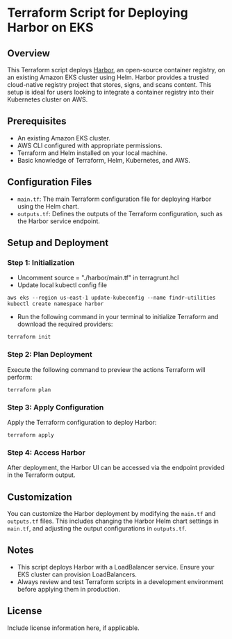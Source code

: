 
# Terraform Script for Deploying Harbor on EKS

## Overview
This Terraform script deploys [Harbor](https://goharbor.io/), an open-source container registry, on an existing Amazon EKS cluster using Helm. Harbor provides a trusted cloud-native registry project that stores, signs, and scans content. This setup is ideal for users looking to integrate a container registry into their Kubernetes cluster on AWS.

## Prerequisites
- An existing Amazon EKS cluster.
- AWS CLI configured with appropriate permissions.
- Terraform and Helm installed on your local machine.
- Basic knowledge of Terraform, Helm, Kubernetes, and AWS.

## Configuration Files
- `main.tf`: The main Terraform configuration file for deploying Harbor using the Helm chart.
- `outputs.tf`: Defines the outputs of the Terraform configuration, such as the Harbor service endpoint.

## Setup and Deployment

### Step 1: Initialization
- Uncomment source = "./harbor/main.tf" in terragrunt.hcl
- Update local kubectl config file

```shell
aws eks --region us-east-1 update-kubeconfig --name findr-utilities
kubectl create namespace harbor
```

- Run the following command in your terminal to initialize Terraform and download the required providers:

```shell
terraform init
```

### Step 2: Plan Deployment
Execute the following command to preview the actions Terraform will perform:

```shell
terraform plan
```

### Step 3: Apply Configuration
Apply the Terraform configuration to deploy Harbor:

```shell
terraform apply
```

### Step 4: Access Harbor
After deployment, the Harbor UI can be accessed via the endpoint provided in the Terraform output.

## Customization
You can customize the Harbor deployment by modifying the `main.tf` and `outputs.tf` files. This includes changing the Harbor Helm chart settings in `main.tf`, and adjusting the output configurations in `outputs.tf`.

## Notes
- This script deploys Harbor with a LoadBalancer service. Ensure your EKS cluster can provision LoadBalancers.
- Always review and test Terraform scripts in a development environment before applying them in production.

## License
Include license information here, if applicable.
